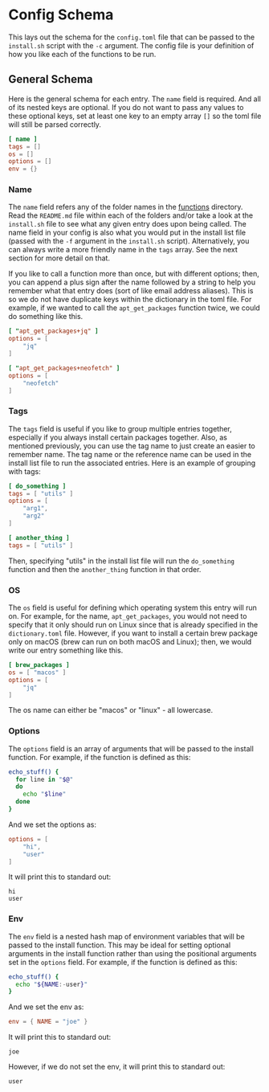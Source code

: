 # Config Schema

This lays out the schema for the `config.toml` file that can be passed to the `install.sh` script with the `-c` argument. The config file is your definition of how you like each of the functions to be run.

## General Schema

Here is the general schema for each entry. The `name` field is required. And all of its nested keys are optional. If you do not want to pass any values to these optional keys, set at least one key to an empty array `[]` so the toml file will still be parsed correctly.

```toml
[ name ]
tags = []
os = []
options = []
env = {}
```

### Name

The `name` field refers any of the folder names in the [functions](../functions/) directory. Read the `README.md` file within each of the folders and/or take a look at the `install.sh` file to see what any given entry does upon being called. The name field in your config is also what you would put in the install list file (passed with the `-f` argument in the `install.sh` script). Alternatively, you can always write a more friendly name in the `tags` array. See the next section for more detail on that.

If you like to call a function more than once, but with different options; then, you can append a plus sign after the name followed by a string to help you remember what that entry does (sort of like email address aliases). This is so we do not have duplicate keys within the dictionary in the toml file. For example, if we wanted to call the `apt_get_packages` function twice, we could do something like this.

```toml
[ "apt_get_packages+jq" ]
options = [
    "jq"
]

[ "apt_get_packages+neofetch" ]
options = [
    "neofetch"
]
```

### Tags

The `tags` field is useful if you like to group multiple entries together, especially if you always install certain packages together. Also, as mentioned previously, you can use the tag name to just create an easier to remember name. The tag name or the reference name can be used in the install list file to run the associated entries. Here is an example of grouping with tags:

```toml
[ do_something ]
tags = [ "utils" ]
options = [
    "arg1",
    "arg2"
]

[ another_thing ]
tags = [ "utils" ]
```

Then, specifying "utils" in the install list file will run the `do_something` function and then the `another_thing` function in that order.

### OS

The `os` field is useful for defining which operating system this entry will run on. For example, for the name, `apt_get_packages`, you would not need to specify that it only should run on Linux since that is already specified in the `dictionary.toml` file. However, if you want to install a certain brew package only on macOS (brew can run on both macOS and Linux); then, we would write our entry something like this.

```toml
[ brew_packages ]
os = [ "macos" ]
options = [
    "jq"
]
```

The os name can either be "macos" or "linux" - all lowercase.

### Options

The `options` field is an array of arguments that will be passed to the install function. For example, if the function is defined as this:

```sh
echo_stuff() {
  for line in "$@"
  do
    echo "$line"
  done
}
```

And we set the options as:

```toml
options = [
    "hi",
    "user"
]
```

It will print this to standard out:

```text
hi
user
```

### Env

The `env` field is a nested hash map of environment variables that will be passed to the install function. This may be ideal for setting optional arguments in the install function rather than using the positional arguments set in the `options` field. For example, if the function is defined as this:

```sh
echo_stuff() {
  echo "${NAME:-user}"
}
```

And we set the env as:

```toml
env = { NAME = "joe" }
```

It will print this to standard out:

```text
joe
```

However, if we do not set the env, it will print this to standard out:

```text
user
```
